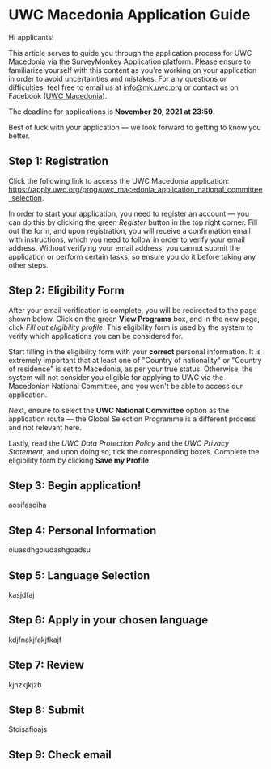 # UWC Macedonia Application Guide



Hi applicants!



This article serves to guide you through the application process for UWC Macedonia via the SurveyMonkey Application platform. Please ensure to familiarize yourself with this content as you're working on your application in order to avoid uncertainties and mistakes. For any questions or difficulties, feel free to email us at info@mk.uwc.org or contact us on Facebook ([UWC Macedonia](https://www.facebook.com/uwcmacedonia/)).

The deadline for applications is **November 20, 2021 at 23:59**. 

Best of luck with your application &mdash; we look forward to getting to know you better.



## Step 1: Registration

Click the following link to access the UWC Macedonia application: https://apply.uwc.org/prog/uwc_macedonia_application_national_committee_selection. 

In order to start your application, you need to register an account &mdash; you can do this by clicking the green *Register* button in the top right corner. Fill out the form, and upon registration, you will receive a confirmation email with instructions, which you need to follow in order to verify your email address. Without verifying your email address, you cannot submit the application or perform certain tasks, so ensure you do it before taking any other steps.

## Step 2: Eligibility Form

After your email verification is complete, you will be redirected to the page shown below. Click on the green **View Programs** box, and in the new page, click *Fill out eligibility profile*. This eligibility form is used by the system to verify which applications you can be considered for.

Start filling in the eligibility form with your **correct** personal information. It is extremely important that at least one of "Country of nationality" or "Country of residence" is set to Macedonia, as per your true status. Otherwise, the system will not consider you eligible for applying to UWC via the Macedonian National Committee, and you won't be able to access our application.

Next, ensure to select the **UWC National Committee** option as the application route &mdash; the Global Selection Programme is a different process and not relevant here.

Lastly, read the *UWC Data Protection Policy* and the *UWC Privacy Statement*, and upon doing so, tick the corresponding boxes. Complete the eligibility form by clicking **Save my Profile**.

## Step 3: Begin application!

aosifasoiha

## Step 4: Personal Information

oiuasdhgoiudashgoadsu

## Step 5: Language Selection

kasjdfaj

## Step 6: Apply in your chosen language

kdjfnakjfakjfkajf

## Step 7: Review

kjnzkjkjzb

## Step 8: Submit

Stoisafioajs

## Step 9: Check email





